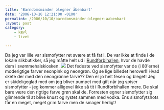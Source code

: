 ```yaml
---
title: 'Barndomsminder blegner åbenbart'
date: '2006-10-10 12:21:00 -0100'
permalink: /2006/10/10/barndomsminder-blegner-aabenbart
layout: post
category:
    - kævl
    - livet

---
```

Da jeg var lille var sismofytter ret svære at få fat i. De var ikke at finde i de lokale slikbutikker, så jeg måtte helt ud i [Rundforbihallen](http://idraet.rudersdal.dk/FrontEnd.aspx?id=17123), hvor de havde dem i svømmehalskiosken. [![](http://www.xoc.dk/images/photos/sismofyt-790547.jpg)](http://www.xoc.dk/uploaded_images/sismofyt-794781.jpg) Det fedeste ved sismofytter var de (i 80'erne) moderigtige farver neonpink og neongrøn. Og se lige billedet herover!! Hvad skete der med den neongrønne farve?? Den er jo helt fesen og bleget! Jeg er skideligeglad med om jeg bliver pumpet med gift når jeg spiser sismofytter - jeg kommer alligevel ikke så tit i Rundforbihallen mere. De skal bare være den rigtige farve grøn skal de. Forresten egner sismofytter sig glimrende til at blive knust og rystet sammen med vodka. Ens sismofytshots får en meget, meget grim farve men de smager herligt!
